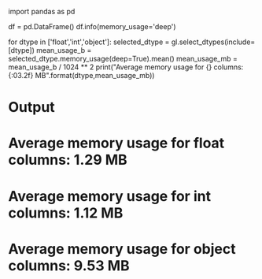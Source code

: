 
import pandas as pd

df = pd.DataFrame()
df.info(memory_usage='deep')



for dtype in ['float','int','object']:
    selected_dtype = gl.select_dtypes(include=[dtype])
    mean_usage_b = selected_dtype.memory_usage(deep=True).mean()
    mean_usage_mb = mean_usage_b / 1024 ** 2
    print("Average memory usage for {} columns: {:03.2f} MB".format(dtype,mean_usage_mb))

# Output
# Average memory usage for float columns: 1.29 MB
# Average memory usage for int columns: 1.12 MB
# Average memory usage for object columns: 9.53 MB